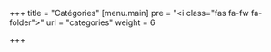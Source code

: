 +++
title = "Catégories"
[menu.main]
pre = "<i class=\"fas fa-fw fa-folder\"></i>"
url = "categories"
weight = 6

+++
